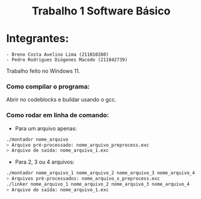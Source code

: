 <h1 align="center">Trabalho 1 Software Básico</h1>

# Integrantes:
    - Breno Costa Avelino Lima (211010280)
    - Pedro Rodrigues Diógenes Macedo (211042739)

Trabalho feito no Windows 11.

### Como compilar o programa:

Abrir no codeblocks e buildar usando o gcc.

### Como rodar em linha de comando:

- Para um arquivo apenas:

```bash
./montador nome_arquivo
> Arquivo pré-processado: nome_arquivo_preprocess.exc
> Arquivo de saída: nome_arquivo_1.exc
```

- Para 2, 3 ou 4 arquivos:

```bash
./montador nome_arquivo_1 nome_arquivo_2 nome_arquivo_3 nome_arquivo_4
> Arquivos pré-processados: nome_arquivo_x_preprocess.exc
./linker nome_arquivo_1 nome_arquivo_2 nome_arquivo_3 nome_arquivo_4
> Arquivo de saída: nome_arquivo_1.exc
```